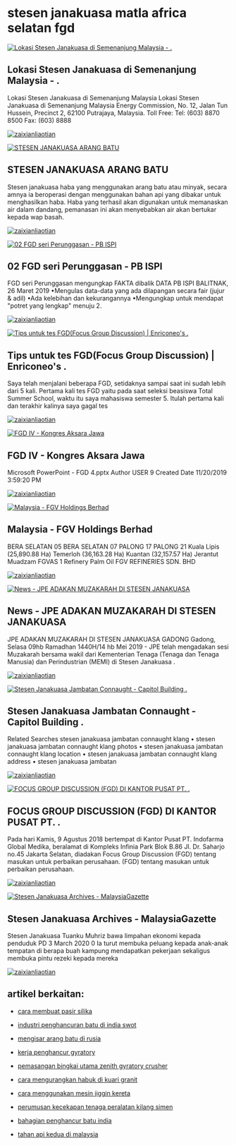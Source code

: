 # stesen janakuasa matla africa selatan fgd
<a href="https://mnn.zoosnet.net/LR/Chatpre.aspx?id=MNN94995150&p=https://topgrinding.com/" target="_blank">![Lokasi Stesen Janakuasa di Semenanjung Malaysia - .](https://github.com/technlg/images/blob/main/19.jpg)</a>
## Lokasi Stesen Janakuasa di Semenanjung Malaysia - .
Lokasi Stesen Janakuasa di Semenanjung Malaysia Lokasi Stesen Janakuasa di Semenanjung Malaysia Energy Commission, No. 12, Jalan Tun Hussein, Precinct 2, 62100 Putrajaya, Malaysia. Toll Free: Tel: (603) 8870 8500 Fax: (603) 8888 
<a href="https://mnn.zoosnet.net/LR/Chatpre.aspx?id=MNN94995150&p=https://topgrinding.com/" target="_blank"><img src="https://github.com/technlg/images/raw/main/chat11.jpg" alt="zaixianliaotian"/></a><a href="//whatsapp.shibangsoft.com/WhatsApp.php" ><img src="https://github.com/technlg/images/raw/main/chat11.png" alt=""></a>
<a href="https://mnn.zoosnet.net/LR/Chatpre.aspx?id=MNN94995150&p=https://topgrinding.com/" target="_blank">![STESEN JANAKUASA ARANG BATU](https://github.com/technlg/images/blob/main/23.jpg)</a>
## STESEN JANAKUASA ARANG BATU
Stesen janakuasa haba yang menggunakan arang batu atau minyak, secara amnya ia beroperasi dengan menggunakan bahan api yang dibakar untuk menghasilkan haba. Haba yang terhasil akan digunakan untuk memanaskan air dalam dandang, pemanasan ini akan menyebabkan air akan bertukar kepada wap basah.
<a href="https://mnn.zoosnet.net/LR/Chatpre.aspx?id=MNN94995150&p=https://topgrinding.com/" target="_blank"><img src="https://github.com/technlg/images/raw/main/chat11.jpg" alt="zaixianliaotian"/></a><a href="//whatsapp.shibangsoft.com/WhatsApp.php" ><img src="https://github.com/technlg/images/raw/main/chat11.png" alt=""></a>
<a href="https://mnn.zoosnet.net/LR/Chatpre.aspx?id=MNN94995150&p=https://topgrinding.com/" target="_blank">![02 FGD seri Perunggasan - PB ISPI](https://github.com/technlg/images/blob/main/18.jpg)</a>
## 02 FGD seri Perunggasan - PB ISPI
FGD seri Perunggasan mengungkap FAKTA dibalik DATA PB ISPI BALITNAK, 26 Maret 2019 •Mengulas data-data yang ada dilapangan secara fair (jujur & adil) •Ada kelebihan dan kekurangannya •Mengungkap untuk mendapat "potret yang lengkap" menuju 2. 
<a href="https://mnn.zoosnet.net/LR/Chatpre.aspx?id=MNN94995150&p=https://topgrinding.com/" target="_blank"><img src="https://github.com/technlg/images/raw/main/chat11.jpg" alt="zaixianliaotian"/></a><a href="//whatsapp.shibangsoft.com/WhatsApp.php" ><img src="https://github.com/technlg/images/raw/main/chat11.png" alt=""></a>
<a href="https://mnn.zoosnet.net/LR/Chatpre.aspx?id=MNN94995150&p=https://topgrinding.com/" target="_blank">![Tips untuk tes FGD(Focus Group Discussion) | Enriconeo's .](https://github.com/technlg/images/blob/main/36.jpg)</a>
## Tips untuk tes FGD(Focus Group Discussion) | Enriconeo's .
Saya telah menjalani beberapa FGD, setidaknya sampai saat ini sudah lebih dari 5 kali. Pertama kali tes FGD yaitu pada saat seleksi beasiswa Total Summer School, waktu itu saya mahasiswa semester 5. Itulah pertama kali dan terakhir kalinya saya gagal tes 
<a href="https://mnn.zoosnet.net/LR/Chatpre.aspx?id=MNN94995150&p=https://topgrinding.com/" target="_blank"><img src="https://github.com/technlg/images/raw/main/chat11.jpg" alt="zaixianliaotian"/></a><a href="//whatsapp.shibangsoft.com/WhatsApp.php" ><img src="https://github.com/technlg/images/raw/main/chat11.png" alt=""></a>
<a href="https://mnn.zoosnet.net/LR/Chatpre.aspx?id=MNN94995150&p=https://topgrinding.com/" target="_blank">![FGD IV - Kongres Aksara Jawa](https://github.com/technlg/images/blob/main/4.jpg)</a>
## FGD IV - Kongres Aksara Jawa
Microsoft PowerPoint - FGD 4.pptx Author USER 9 Created Date 11/20/2019 3:59:20 PM 
<a href="https://mnn.zoosnet.net/LR/Chatpre.aspx?id=MNN94995150&p=https://topgrinding.com/" target="_blank"><img src="https://github.com/technlg/images/raw/main/chat11.jpg" alt="zaixianliaotian"/></a><a href="//whatsapp.shibangsoft.com/WhatsApp.php" ><img src="https://github.com/technlg/images/raw/main/chat11.png" alt=""></a>
<a href="https://mnn.zoosnet.net/LR/Chatpre.aspx?id=MNN94995150&p=https://topgrinding.com/" target="_blank">![Malaysia - FGV Holdings Berhad](https://github.com/technlg/images/blob/main/37.jpg)</a>
## Malaysia - FGV Holdings Berhad
BERA SELATAN 05 BERA SELATAN 07 PALONG 17 PALONG 21 Kuala Lipis (25,890.88 Ha) Temerloh (36,163.28 Ha) Kuantan (32,157.57 Ha) Jerantut Muadzam FGVAS 1 Refinery Palm Oil FGV REFINERIES SDN. BHD 
<a href="https://mnn.zoosnet.net/LR/Chatpre.aspx?id=MNN94995150&p=https://topgrinding.com/" target="_blank"><img src="https://github.com/technlg/images/raw/main/chat11.jpg" alt="zaixianliaotian"/></a><a href="//whatsapp.shibangsoft.com/WhatsApp.php" ><img src="https://github.com/technlg/images/raw/main/chat11.png" alt=""></a>
<a href="https://mnn.zoosnet.net/LR/Chatpre.aspx?id=MNN94995150&p=https://topgrinding.com/" target="_blank">![News - JPE ADAKAN MUZAKARAH DI STESEN JANAKUASA](https://github.com/technlg/images/blob/main/37.jpg)</a>
## News - JPE ADAKAN MUZAKARAH DI STESEN JANAKUASA
JPE ADAKAN MUZAKARAH DI STESEN JANAKUASA GADONG Gadong, Selasa 09hb Ramadhan 1440H/14 hb Mei 2019 - JPE telah mengadakan sesi Muzakarah bersama wakil dari Kementerian Tenaga (Tenaga dan Tenaga Manusia) dan Perindustrian (MEMI) di Stesen Janakuasa .
<a href="https://mnn.zoosnet.net/LR/Chatpre.aspx?id=MNN94995150&p=https://topgrinding.com/" target="_blank"><img src="https://github.com/technlg/images/raw/main/chat11.jpg" alt="zaixianliaotian"/></a><a href="//whatsapp.shibangsoft.com/WhatsApp.php" ><img src="https://github.com/technlg/images/raw/main/chat11.png" alt=""></a>
<a href="https://mnn.zoosnet.net/LR/Chatpre.aspx?id=MNN94995150&p=https://topgrinding.com/" target="_blank">![Stesen Janakuasa Jambatan Connaught - Capitol Building .](https://github.com/technlg/images/blob/main/57.jpg)</a>
## Stesen Janakuasa Jambatan Connaught - Capitol Building .
Related Searches stesen janakuasa jambatan connaught klang • stesen janakuasa jambatan connaught klang photos • stesen janakuasa jambatan connaught klang location • stesen janakuasa jambatan connaught klang address • stesen janakuasa jambatan
<a href="https://mnn.zoosnet.net/LR/Chatpre.aspx?id=MNN94995150&p=https://topgrinding.com/" target="_blank"><img src="https://github.com/technlg/images/raw/main/chat11.jpg" alt="zaixianliaotian"/></a><a href="//whatsapp.shibangsoft.com/WhatsApp.php" ><img src="https://github.com/technlg/images/raw/main/chat11.png" alt=""></a>
<a href="https://mnn.zoosnet.net/LR/Chatpre.aspx?id=MNN94995150&p=https://topgrinding.com/" target="_blank">![FOCUS GROUP DISCUSSION (FGD) DI KANTOR PUSAT PT. .](https://github.com/technlg/images/blob/main/1.jpg)</a>
## FOCUS GROUP DISCUSSION (FGD) DI KANTOR PUSAT PT. .
Pada hari Kamis, 9 Agustus 2018 bertempat di Kantor Pusat PT. Indofarma Global Medika, beralamat di Kompleks Infinia Park Blok B.86 Jl. Dr. Saharjo no.45 Jakarta Selatan, diadakan Focus Group Discussion (FGD) tentang masukan untuk perbaikan perusahaan. (FGD) tentang masukan untuk perbaikan perusahaan.
<a href="https://mnn.zoosnet.net/LR/Chatpre.aspx?id=MNN94995150&p=https://topgrinding.com/" target="_blank"><img src="https://github.com/technlg/images/raw/main/chat11.jpg" alt="zaixianliaotian"/></a><a href="//whatsapp.shibangsoft.com/WhatsApp.php" ><img src="https://github.com/technlg/images/raw/main/chat11.png" alt=""></a>
<a href="https://mnn.zoosnet.net/LR/Chatpre.aspx?id=MNN94995150&p=https://topgrinding.com/" target="_blank">![Stesen Janakuasa Archives - MalaysiaGazette](https://github.com/technlg/images/blob/main/1.jpg)</a>
## Stesen Janakuasa Archives - MalaysiaGazette
Stesen Janakuasa Tuanku Muhriz bawa limpahan ekonomi kepada penduduk PD 3 March 2020 0 Ia turut membuka peluang kepada anak-anak tempatan di berapa buah kampung mendapatkan pekerjaan sekaligus membuka pintu rezeki kepada mereka 
<a href="https://mnn.zoosnet.net/LR/Chatpre.aspx?id=MNN94995150&p=https://topgrinding.com/" target="_blank"><img src="https://github.com/technlg/images/raw/main/chat11.jpg" alt="zaixianliaotian"/></a><a href="//whatsapp.shibangsoft.com/WhatsApp.php" ><img src="https://github.com/technlg/images/raw/main/chat11.png" alt=""></a>
## artikel berkaitan:
* [cara membuat pasir silika](cara%20membuat%20pasir%20silika.md)
* [industri penghancuran batu di india swot](industri%20penghancuran%20batu%20di%20india%20swot.md)
* [mengisar arang batu di rusia](mengisar%20arang%20batu%20di%20rusia.md)
* [kerja penghancur gyratory](kerja%20penghancur%20gyratory.md)
* [pemasangan bingkai utama zenith gyratory crusher](pemasangan%20bingkai%20utama%20zenith%20gyratory%20crusher.md)
* [cara mengurangkan habuk di kuari granit](cara%20mengurangkan%20habuk%20di%20kuari%20granit.md)
* [cara menggunakan mesin jiggin kereta](cara%20menggunakan%20mesin%20jiggin%20kereta.md)
* [perumusan kecekapan tenaga peralatan kilang simen](perumusan%20kecekapan%20tenaga%20peralatan%20kilang%20simen.md)
* [bahagian penghancur batu india](bahagian%20penghancur%20batu%20india.md)
* [tahan api kedua di malaysia](tahan%20api%20kedua%20di%20malaysia.md)
